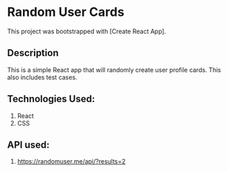 # Random User Cards

This project was bootstrapped with [Create React App].

## Description

This is a simple React app that will randomly create user profile cards. This also includes test cases.

## Technologies Used:

1. React
2. CSS

## API used:

1. https://randomuser.me/api/?results=2

